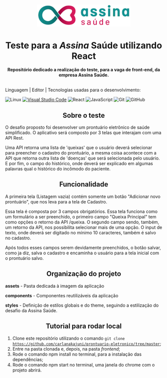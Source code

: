 <div align="center">
  <img alt="AssinaSaude" src="front-end/assets/logo-assina-saude.png" width="300px" />
</div>

<h1 align="center">
  Teste para a <em>Assina</em> Saúde utilizando React
</h1>

<div align="center">
  <strong>Repositório dedicado a realização do teste, para a vaga de front-end, da empresa Assina Saúde.</strong>
</div>

</br>

Linguagem | Editor | Tecnologias usadas para o desenvolvimento:

![Linux](https://img.shields.io/badge/-Linux-222222?style=flat&logo=linux&logoColor=FCC624)
[![Visual Studio Code](https://img.shields.io/badge/-VSCode-444444?style=flat&logo=visual-studio-code&logoColor=007ACC)](https://github.com/microsoft/vscode)
![React](https://img.shields.io/badge/-React-222222?style=flat&logo=React&logoColor=61DAFB)
![JavaScript](https://img.shields.io/badge/-JavaScript-000000?style=flat&logo=javascript)
![Git](https://img.shields.io/badge/-Git-222222?style=flat&logo=git&logoColor=F05032)
![GitHub](https://img.shields.io/badge/-GitHub-222222?style=flat&logo=github&logoColor=181717)

<h2 align="center" >Sobre o teste</h2>

<p>O desafio proposto foi desenvolver um prontuário eletrônico de saúde simplificado.
 O aplicativo será composto por 3 telas que interajam com uma API Rest.

 Uma API retorna uma lista de 'queixas' que o usuário deverá selecionar para preencher o cadastro do prontuário, a mesma coisa acontece com a API que retorna outra lista de 'doenças' que será selecionada pelo usuário. E por fim, o campo do histórico, onde deverá ser explicado em algumas palavras qual o histórico do incômodo do paciente.
</p>

<h2 align="center" >Funcionalidade</h2>

<p>A primeira tela (Listagem vazia) contém somente um botão "Adicionar novo prontuário", que nos leva para a tela de Cadastro.

Essa tela é composta por 3 campos obrigatórios. Essa tela funciona como um formulário a ser preenchido, o primeiro campo "Queixa Principal" tem como opções o retorno da API /queixa. O segundo campo sendo, também, um retorno da API, nos possibilita selecionar mais de uma opção.
O input de texto, onde deverá ser digitado no mínimo 10 caracteres, também é salvo no cadastro.

Após todos esses campos serem devidamente preenchidos, o botão salvar, como ja diz, salva o cadastro e encaminha o usuário para a tela inicial com o prontuário salvo.
</p>

<h2 align="center" >Organização do projeto</h2>

**assets** - Pasta dedicada à imagem da aplicação

**components** - Componentes reutilizáveis da aplicação

**styles** - Definição de estilos globais e do theme, seguindo a estilização do desafio da Assina Saúde.

<h2 align="center" >Tutorial para rodar local</h2>

1. Clone este repositório utilizando o comando <code>git clone https://github.com/carlanakajuni/prontuario-eletronico/tree/master</code>;
2. Entre na pasta clonada e, depois, na pasta *frontend*;
3. Rode o comando npm install no terminal, para a instalação das dependências;
4. Rode o comando npm start no terminal, uma janela do chrome com o projeto abrirá.
